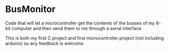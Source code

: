 # BusMonitor
Code that will let a microcontroller get the contents of the busses of my 8-bit computer and then send them to me through a serial interface.

This is both my first C project and first microcontroller project (not including arduino) so any feedback is welcome.

